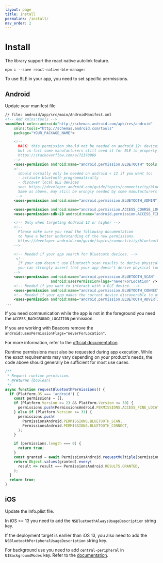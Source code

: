 ```yaml
---
layout: page
title: Install
permalink: /install/
nav_order: 2
---
```


# Install

The library support the react native autolink feature.

```shell
npm i --save react-native-ble-manager
```

To use BLE in your app, you need to set specific permissions.

## Android

Update your manifest file

```xml
// file: android/app/src/main/AndroidManifest.xml
<!-- Add xmlns:tools -->
<manifest xmlns:android="http://schemas.android.com/apk/res/android"
    xmlns:tools="http://schemas.android.com/tools"
    package="YOUR_PACKAGE_NAME">

    <!--
      HACK: this permission should not be needed on android 12+ devices anymore,
      but in fact some manufacturers still need it for BLE to properly work :
      https://stackoverflow.com/a/72370969
    -->
    <uses-permission android:name="android.permission.BLUETOOTH" tools:remove="android:maxSdkVersion" />
    <!--
      should normally only be needed on android < 12 if you want to:
      - activate bluetooth programmatically
      - discover local BLE devices
      see: https://developer.android.com/guide/topics/connectivity/bluetooth/permissions#discover-local-devices.
      Same as above, may still be wrongly needed by some manufacturers on android 12+.
     -->
    <uses-permission android:name="android.permission.BLUETOOTH_ADMIN" tools:remove="android:maxSdkVersion" />

    <uses-permission android:name="android.permission.ACCESS_COARSE_LOCATION" android:maxSdkVersion="28"/>
    <uses-permission-sdk-23 android:name="android.permission.ACCESS_FINE_LOCATION" android:maxSdkVersion="30"/>

    <!-- Only when targeting Android 12 or higher -->
    <!--
      Please make sure you read the following documentation
      to have a better understanding of the new permissions.
      https://developer.android.com/guide/topics/connectivity/bluetooth/permissions#assert-never-for-location
    -->

    <!-- Needed if your app search for Bluetooth devices. -->
     <!--
      If your app doesn't use Bluetooth scan results to derive physical location information,
      you can strongly assert that your app doesn't derive physical location.
    -->
    <uses-permission android:name="android.permission.BLUETOOTH_SCAN"
                     android:usesPermissionFlags="neverForLocation" />
    <!-- Needed if you want to interact with a BLE device. -->
    <uses-permission android:name="android.permission.BLUETOOTH_CONNECT" />
    <!-- Needed if your app makes the current device discoverable to other Bluetooth devices. -->
    <uses-permission android:name="android.permission.BLUETOOTH_ADVERTISE" />
...
```

If you need communication while the app is not in the foreground you need the `ACCESS_BACKGROUND_LOCATION` permission.

If you are working with Beacons remove the `android:usesPermissionFlags="neverForLocation"`.

For more information, refer to the [official documentation](https://developer.android.com/develop/connectivity/bluetooth/bt-permissions).

Runtime permissions must also be requested during app execution. While the exact requirements may vary depending on your product's needs, the code above should generally be sufficient for most use cases.

```js
/**
 * Request runtime permission.
 * @returns {boolean} 
 */
async function requestBluetoothPermissions() {
  if (Platform.OS === 'android') {
    const permissions = [];
    if (Platform.Version >= 23 && Platform.Version <= 30) {
      permissions.push(PermissionsAndroid.PERMISSIONS.ACCESS_FINE_LOCATION);
    } else if (Platform.Version >= 31) {
      permissions.push(
        PermissionsAndroid.PERMISSIONS.BLUETOOTH_SCAN,
        PermissionsAndroid.PERMISSIONS.BLUETOOTH_CONNECT,
      );
    }

    if (permissions.length === 0) {
      return true;
    }
    const granted = await PermissionsAndroid.requestMultiple(permissions);
    return Object.values(granted).every(
      result => result === PermissionsAndroid.RESULTS.GRANTED,
    );
  }
  return true;
}
```

## iOS

Update the Info.plist file.

In iOS >= 13 you need to add the `NSBluetoothAlwaysUsageDescription` string key.

If the deployment target is earlier than iOS 13, you also need to add the `NSBluetoothPeripheralUsageDescription` string key.

For background use you need to add `central-peripheral` in `UIBackgroundModes` key. Refer to the [documentation](https://developer.apple.com/documentation/xcode/configuring-background-execution-modes/).
